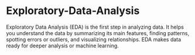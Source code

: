 # Exploratory-Data-Analysis
Exploratory Data Analysis (EDA) is the first step in analyzing data. It helps you understand the data by summarizing its main features, finding patterns, spotting errors or outliers, and visualizing relationships. EDA makes data ready for deeper analysis or machine learning.
